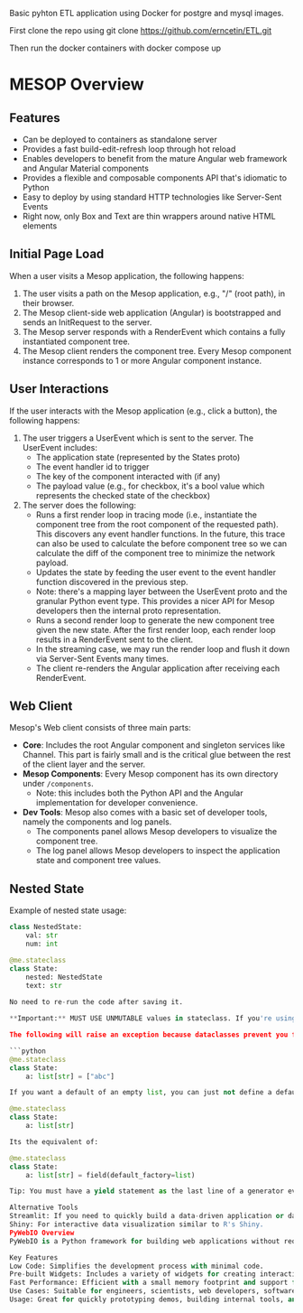 Basic pyhton ETL application using Docker for postgre and mysql images.

First clone the repo using git clone https://github.com/erncetin/ETL.git 

Then run the docker containers with docker compose up
# MESOP Overview

## Features

- Can be deployed to containers as standalone server
- Provides a fast build-edit-refresh loop through hot reload
- Enables developers to benefit from the mature Angular web framework and Angular Material components
- Provides a flexible and composable components API that's idiomatic to Python
- Easy to deploy by using standard HTTP technologies like Server-Sent Events
- Right now, only Box and Text are thin wrappers around native HTML elements

## Initial Page Load

When a user visits a Mesop application, the following happens:

1. The user visits a path on the Mesop application, e.g., "/" (root path), in their browser.
2. The Mesop client-side web application (Angular) is bootstrapped and sends an InitRequest to the server.
3. The Mesop server responds with a RenderEvent which contains a fully instantiated component tree.
4. The Mesop client renders the component tree. Every Mesop component instance corresponds to 1 or more Angular component instance.

## User Interactions

If the user interacts with the Mesop application (e.g., click a button), the following happens:

1. The user triggers a UserEvent which is sent to the server. The UserEvent includes:
   - The application state (represented by the States proto)
   - The event handler id to trigger
   - The key of the component interacted with (if any)
   - The payload value (e.g., for checkbox, it's a bool value which represents the checked state of the checkbox)
2. The server does the following:
   - Runs a first render loop in tracing mode (i.e., instantiate the component tree from the root component of the requested path). This discovers any event handler functions. In the future, this trace can also be used to calculate the before component tree so we can calculate the diff of the component tree to minimize the network payload.
   - Updates the state by feeding the user event to the event handler function discovered in the previous step.
   - Note: there's a mapping layer between the UserEvent proto and the granular Python event type. This provides a nicer API for Mesop developers then the internal proto representation.
   - Runs a second render loop to generate the new component tree given the new state. After the first render loop, each render loop results in a RenderEvent sent to the client.
   - In the streaming case, we may run the render loop and flush it down via Server-Sent Events many times.
   - The client re-renders the Angular application after receiving each RenderEvent.

## Web Client

Mesop's Web client consists of three main parts:

- **Core**: Includes the root Angular component and singleton services like Channel. This part is fairly small and is the critical glue between the rest of the client layer and the server.
- **Mesop Components**: Every Mesop component has its own directory under `/components`.
  - Note: this includes both the Python API and the Angular implementation for developer convenience.
- **Dev Tools**: Mesop also comes with a basic set of developer tools, namely the components and log panels.
  - The components panel allows Mesop developers to visualize the component tree.
  - The log panel allows Mesop developers to inspect the application state and component tree values.

## Nested State

Example of nested state usage:

```python
class NestedState:
    val: str
    num: int

@me.stateclass
class State:
    nested: NestedState
    text: str
    
No need to re-run the code after saving it.

**Important:** MUST USE UNMUTABLE values in stateclass. If you're using mutable, you must not use default values.

The following will raise an exception because dataclasses prevent you from using mutable collection types like list as the default value because this is a common footgun:

```python
@me.stateclass
class State:
    a: list[str] = ["abc"]

If you want a default of an empty list, you can just not define a default value and Mesop will automatically define an empty list default value. For example:

@me.stateclass
class State:
    a: list[str]

Its the equivalent of:

@me.stateclass
class State:
    a: list[str] = field(default_factory=list)

Tip: You must have a yield statement as the last line of a generator event handler function. Otherwise, any code after the final yield will not be executed.

Alternative Tools
Streamlit: If you need to quickly build a data-driven application or dashboard.
Shiny: For interactive data visualization similar to R's Shiny.
PyWebIO Overview
PyWebIO is a Python framework for building web applications without requiring frontend code. It allows developers to focus on backend logic while providing pre-built widgets for the UI.

Key Features
Low Code: Simplifies the development process with minimal code.
Pre-built Widgets: Includes a variety of widgets for creating interactive UIs.
Fast Performance: Efficient with a small memory footprint and support for async-calls.
Use Cases: Suitable for engineers, scientists, web developers, software teams, and beginners.
Usage: Great for quickly prototyping demos, building internal tools, and sharing knowledge through web apps.